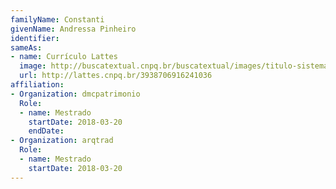 ```yaml
---
familyName: Constanti
givenName: Andressa Pinheiro
identifier: 
sameAs:
- name: Currículo Lattes
  image: http://buscatextual.cnpq.br/buscatextual/images/titulo-sistema.png
  url: http://lattes.cnpq.br/3938706916241036
affiliation:
- Organization: dmcpatrimonio
  Role:
  - name: Mestrado
    startDate: 2018-03-20
    endDate: 
- Organization: arqtrad
  Role:
  - name: Mestrado
    startDate: 2018-03-20
---
```

